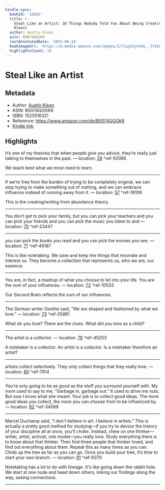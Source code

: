 ```yaml
---
kindle-sync:
  bookId: '10262'
  title: >-
    Steal Like an Artist: 10 Things Nobody Told You About Being Creative (Austin
    Kleon)
  author: Austin Kleon
  asin: B0074QGGK6
  lastAnnotatedDate: '2022-06-14'
  bookImageUrl: 'https://m.media-amazon.com/images/I/71yg3JyYa9L._SY160.jpg'
  highlightsCount: 10
---
```

# Steal Like an Artist
## Metadata
* Author: [Austin Kleon](https://www.amazon.com/Austin-Kleon/e/B002HDCKJ2/ref=dp_byline_cont_ebooks_1)
* ASIN: B0074QGGK6
* ISBN: 1523516321
* Reference: https://www.amazon.com/dp/B0074QGGK6
* [Kindle link](kindle://book?action=open&asin=B0074QGGK6)

## Highlights
It’s one of my theories that when people give you advice, they’re really just talking to themselves in the past. — location: [29](kindle://book?action=open&asin=B0074QGGK6&location=29) ^ref-50085

We teach best what we most need to learn.

---
If we’re free from the burden of trying to be completely original, we can stop trying to make something out of nothing, and we can embrace influence instead of running away from it. — location: [57](kindle://book?action=open&asin=B0074QGGK6&location=57) ^ref-18106

This is the creating/writing from abundance theory.

---
You don’t get to pick your family, but you can pick your teachers and you can pick your friends and you can pick the music you listen to and — location: [70](kindle://book?action=open&asin=B0074QGGK6&location=70) ^ref-23447

---
you can pick the books you read and you can pick the movies you see. — location: [71](kindle://book?action=open&asin=B0074QGGK6&location=71) ^ref-46187

This is like notetaking. We save and keep the things that resonate and interest us. They become a collection that represents us, who we are, our essence.

---
You are, in fact, a mashup of what you choose to let into your life. You are the sum of your influences. — location: [72](kindle://book?action=open&asin=B0074QGGK6&location=72) ^ref-10533

Our Second Brain reflects the sum of our influences.

---
The German writer Goethe said, “We are shaped and fashioned by what we love.” — location: [73](kindle://book?action=open&asin=B0074QGGK6&location=73) ^ref-25881

What do you love? There are the clues. What did you love as a child?

---
The artist is a collector. — location: [79](kindle://book?action=open&asin=B0074QGGK6&location=79) ^ref-45203

A notetaker is a collector.
An artist is a collector.
Is a notetaker therefore an artist?

---
artists collect selectively. They only collect things that they really love. — location: [80](kindle://book?action=open&asin=B0074QGGK6&location=80) ^ref-7914

---
You’re only going to be as good as the stuff you surround yourself with. My mom used to say to me, “Garbage in, garbage out.” It used to drive me nuts. But now I know what she meant. Your job is to collect good ideas. The more good ideas you collect, the more you can choose from to be influenced by. — location: [82](kindle://book?action=open&asin=B0074QGGK6&location=82) ^ref-34589

---
Marcel Duchamp said, “I don’t believe in art. I believe in artists.” This is actually a pretty good method for studying—if you try to devour the history of your discipline all at once, you’ll choke. Instead, chew on one thinker—writer, artist, activist, role model—you really love. Study everything there is to know about that thinker. Then find three people that thinker loved, and find out everything about them. Repeat this as many times as you can. Climb up the tree as far as you can go. Once you build your tree, it’s time to start your own branch. — location: [91](kindle://book?action=open&asin=B0074QGGK6&location=91) ^ref-6370

Notetaking has a lot to do with lineage. It's like going down the rabbit hole. We start at one node and head down others, linking our findings along the way, seeing connections.

---
